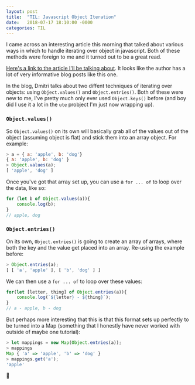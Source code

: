 ```yaml
---
layout: post
title:  "TIL: Javascript Object Iteration"
date:   2018-07-17 18:10:00 -0000
categories: TIL
---
```

I came across an interesting article this morning that talked about various ways in which to handle iterating over object in javascript. Both of these methods were foreign to me and it turned out to be a great read.

[Here's a link to the article I'll be talking about](https://dmitripavlutin.com/how-to-iterate-easily-over-object-properties-in-javascript/). It looks like the author has a lot of very informative blog posts like this one.

In the blog, Dmitri talks about two diffent techniques of iterating over objects: using `Object.values()` and `Object.entries()`. Both of these were new to me, I've pretty much only ever used `Object.keys()` before (and boy did I use it a lot in the `ute` probject I'm just now wrapping up).

### `Object.values()`
So `Object.values()` on its own will basically grab all of the values out of the object (assuming object is flat) and stick them into an array object. For example:
```js
> a = { a: 'apple', b: 'dog'}
{ a: 'apple', b: 'dog' }
> Object.values(a);
[ 'apple', 'dog' ]
```

Once you've got that array set up, you can use a `for ... of` to loop over the data, like so:
```js
for (let b of Object.values(a)){
    console.log(b);
}
// apple, dog
```

### `Object.entries()`
On its own, `Object.entries()` is going to create an array of arrays, where both the key and the value get placed into an array. Re-using the example before:
```js
> Object.entries(a);
[ [ 'a', 'apple' ], [ 'b', 'dog' ] ]
```

We can then use a `for ... of` to loop over these values:
```js
for(let [letter, thing] of Object.entries(a)){
    console.log(`${letter} - ${thing}`);
}
// a - apple, b - dog
```

But perhaps more interesting that this is that this format sets up perfectly to be turned into a Map (something that I honestly have never worked with outside of maybe one tutorial):
```js
> let mappings = new Map(Object.entries(a));
> mappings
Map { 'a' => 'apple', 'b' => 'dog' }
> mappings.get('a');
'apple'
```

💚